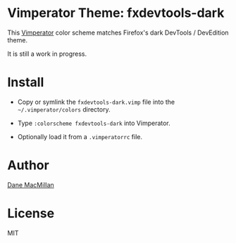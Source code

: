 Vimperator Theme: fxdevtools-dark
=================================

This [Vimperator](http://www.vimperator.org/vimperator) color scheme matches
Firefox's dark DevTools / DevEdition theme.

It is still a work in progress.

# Install

- Copy or symlink the `fxdevtools-dark.vimp` file into the `~/.vimperator/colors`
directory.

- Type `:colorscheme fxdevtools-dark` into Vimperator.

- Optionally load it from a `.vimperatorrc` file.

# Author

[Dane MacMillan](https://danemacmillan.com)

# License

MIT
